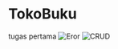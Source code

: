 # TokoBuku
tugas pertama
![Eror](https://github.com/ninahidayah/TokoBuku/assets/126136319/9fe99db8-3c8d-4616-945b-d6305f3ed2da)
![CRUD](https://github.com/ninahidayah/TokoBuku/assets/126136319/7f9f03bd-b040-4385-a289-a30cb6842d8b)
